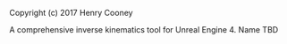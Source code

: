 Copyright (c) 2017 Henry Cooney

A comprehensive inverse kinematics tool for Unreal Engine 4. Name TBD